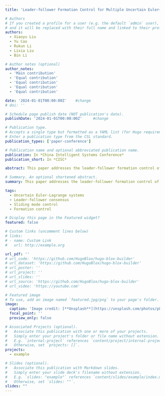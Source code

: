 ```yaml
---
title: 'Leader-follower Formation Control for Multiple Uncertain Euler–Lagrange Systems Based on Average Dwell Time'

# Authors
# If you created a profile for a user (e.g. the default `admin` user), write the username (folder name) here
# and it will be replaced with their full name and linked to their profile.
authors:
  - Xiaoyu Liu
  - Yu Cao
  - Rukun Li
  - Lixia Liu
  - Bin Li

# Author notes (optional)
author_notes:
  - 'Main contribution'
  - 'Equal contribution'
  - 'Equal contribution'
  - 'Equal contribution'
  - 'Equal contribution'

date: '2024-01-01T00:00:00Z'    #change
# doi: ''

# Schedule page publish date (NOT publication's date).
publishDate: '2024-01-01T00:00:00Z'     #change

# Publication type.
# Accepts a single type but formatted as a YAML list (for Hugo requirements).
# Enter a publication type from the CSL standard.
publication_types: ['paper-conference']

# Publication name and optional abbreviated publication name.
publication: In *China Intelligent Systems Conference*
publication_short: In *CISC*

abstract: This paper addresses the leader-follower formation control of switched uncertain Euler-Lagrange systems under the condition that the abrupt parameter and communication topology change. Distributed formation tracking performance is achieved through the design of ap-propriate sliding mode variables, which encompass the communication interactions among the robots, and a sufficient condition regarding the switching time among subsystems is derived. First, the networked Euler-Lagrange systems are modeled as switched Lagrange systems, and then a distributed leader-follower formation control strategy is developed based on the average dwell time (ADT). The Lyapunov stable theory performs the closed-loop stable analysis and the simulation example demonstrates the effectiveness of the proposed control techniques.

# Summary. An optional shortened abstract.
summary: This paper addresses the leader-follower formation control of switched uncertain Euler-Lagrange systems under the condition that the abrupt parameter and communication topology change. Distributed formation tracking performance is achieved through the design of ap-propriate sliding mode variables, which encompass the communication interactions among the robots, and a sufficient condition regarding the switching time among subsystems is derived. First, the networked Euler-Lagrange systems are modeled as switched Lagrange systems, and then a distributed leader-follower formation control strategy is developed based on the average dwell time (ADT). The Lyapunov stable theory performs the closed-loop stable analysis and the simulation example demonstrates the effectiveness of the proposed control techniques.

tags:
  - Uncertain Euler-Lagrange systems
  - Leader-follower consensus
  - Sliding mode control
  - Formation control

# Display this page in the Featured widget?
featured: false

# Custom links (uncomment lines below)
# links:
# - name: Custom Link
#   url: http://example.org

url_pdf: ''
# url_code: 'https://github.com/HugoBlox/hugo-blox-builder'
# url_dataset: 'https://github.com/HugoBlox/hugo-blox-builder'
# url_poster: ''
# url_project: ''
# url_slides: ''
# url_source: 'https://github.com/HugoBlox/hugo-blox-builder'
# url_video: 'https://youtube.com'

# Featured image
# To use, add an image named `featured.jpg/png` to your page's folder.
image:
  caption: 'Image credit: [**Unsplash**](https://unsplash.com/photos/pLCdAaMFLTE)'
  focal_point: ''
  preview_only: false

# Associated Projects (optional).
#   Associate this publication with one or more of your projects.
#   Simply enter your project's folder or file name without extension.
#   E.g. `internal-project` references `content/project/internal-project/index.md`.
#   Otherwise, set `projects: []`.
projects:
  - example

# Slides (optional).
#   Associate this publication with Markdown slides.
#   Simply enter your slide deck's filename without extension.
#   E.g. `slides: "example"` references `content/slides/example/index.md`.
#   Otherwise, set `slides: ""`.
slides: ""
---
```


<!-- {{% callout note %}}
Click the _Cite_ button above to demo the feature to enable visitors to import publication metadata into their reference management software.
{{% /callout %}}

{{% callout note %}}
Create your slides in Markdown - click the _Slides_ button to check out the example.
{{% /callout %}}

Add the publication's **full text** or **supplementary notes** here. You can use rich formatting such as including [code, math, and images](https://docs.hugoblox.com/content/writing-markdown-latex/). -->

<!-- [Full text link](https://ieeexplore.ieee.org/document/10587825) -->
